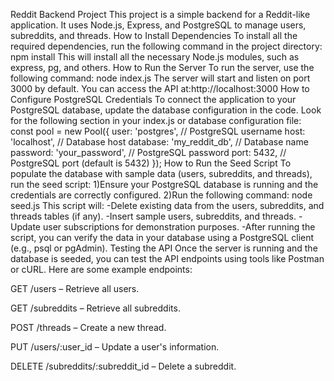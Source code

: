 Reddit Backend Project
This project is a simple backend for a Reddit-like application. It uses Node.js, Express, and PostgreSQL to manage users, subreddits, and threads.
How to Install Dependencies
To install all the required dependencies, run the following command in the project directory: npm install
This will install all the necessary Node.js modules, such as express, pg, and others.
How to Run the Server
To run the server, use the following command: node index.js
The server will start and listen on port 3000 by default. You can access the API at:http://localhost:3000
How to Configure PostgreSQL Credentials
To connect the application to your PostgreSQL database, update the database configuration in the code. Look for the following section in your index.js or database configuration file:
const pool = new Pool({
  user: 'postgres',       // PostgreSQL username
  host: 'localhost',      // Database host
  database: 'my_reddit_db', // Database name
  password: 'your_password', // PostgreSQL password
  port: 5432,             // PostgreSQL port (default is 5432)
});
How to Run the Seed Script
To populate the database with sample data (users, subreddits, and threads), run the seed script:
1)Ensure your PostgreSQL database is running and the credentials are correctly configured.
2)Run the following command: node seed.js
This script will:
-Delete existing data from the users, subreddits, and threads tables (if any).
-Insert sample users, subreddits, and threads.
-Update user subscriptions for demonstration purposes.
-After running the script, you can verify the data in your database using a PostgreSQL client (e.g., psql or pgAdmin).
Testing the API
Once the server is running and the database is seeded, you can test the API endpoints using tools like Postman or cURL. Here are some example endpoints:

GET /users – Retrieve all users.

GET /subreddits – Retrieve all subreddits.

POST /threads – Create a new thread.

PUT /users/:user_id – Update a user's information.

DELETE /subreddits/:subreddit_id – Delete a subreddit.
